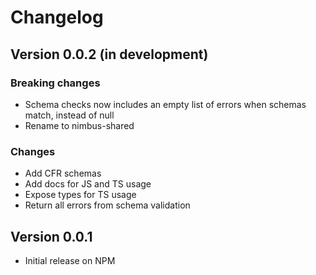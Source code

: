 # Changelog

## Version 0.0.2 (in development)

### Breaking changes

- Schema checks now includes an empty list of errors when schemas match, instead of null
- Rename to nimbus-shared

### Changes

- Add CFR schemas
- Add docs for JS and TS usage
- Expose types for TS usage
- Return all errors from schema validation

## Version 0.0.1

- Initial release on NPM
